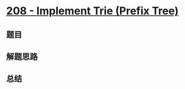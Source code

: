 # [208 - Implement Trie (Prefix Tree)](https://leetcode.com/problems/implement-trie-prefix-tree/)

## 题目


## 解题思路


## 总结


